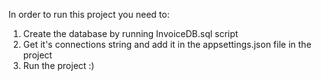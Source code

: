 In order to run this project you need to:
1. Create the database by running InvoiceDB.sql script
2. Get it's connections string and add it in the appsettings.json file in the project
3. Run the project :)
